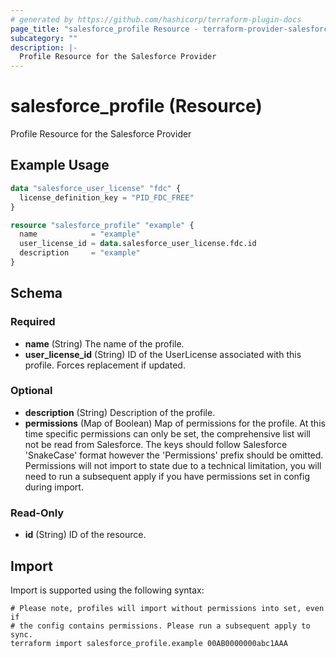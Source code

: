 ```yaml
---
# generated by https://github.com/hashicorp/terraform-plugin-docs
page_title: "salesforce_profile Resource - terraform-provider-salesforce"
subcategory: ""
description: |-
  Profile Resource for the Salesforce Provider
---
```


# salesforce_profile (Resource)

Profile Resource for the Salesforce Provider

## Example Usage

```terraform
data "salesforce_user_license" "fdc" {
  license_definition_key = "PID_FDC_FREE"
}

resource "salesforce_profile" "example" {
  name            = "example"
  user_license_id = data.salesforce_user_license.fdc.id
  description     = "example"
}
```

<!-- schema generated by tfplugindocs -->
## Schema

### Required

- **name** (String) The name of the profile.
- **user_license_id** (String) ID of the UserLicense associated with this profile. Forces replacement if updated.

### Optional

- **description** (String) Description of the profile.
- **permissions** (Map of Boolean) Map of permissions for the profile. At this time specific permissions can only be set, the comprehensive list will not be read from Salesforce. The keys should follow Salesforce 'SnakeCase' format however the 'Permissions' prefix should be omitted. Permissions will not import to state due to a technical limitation, you will need to run a subsequent apply if you have permissions set in config during import.

### Read-Only

- **id** (String) ID of the resource.

## Import

Import is supported using the following syntax:

```shell
# Please note, profiles will import without permissions into set, even if
# the config contains permissions. Please run a subsequent apply to sync.
terraform import salesforce_profile.example 00AB0000000abc1AAA
```
